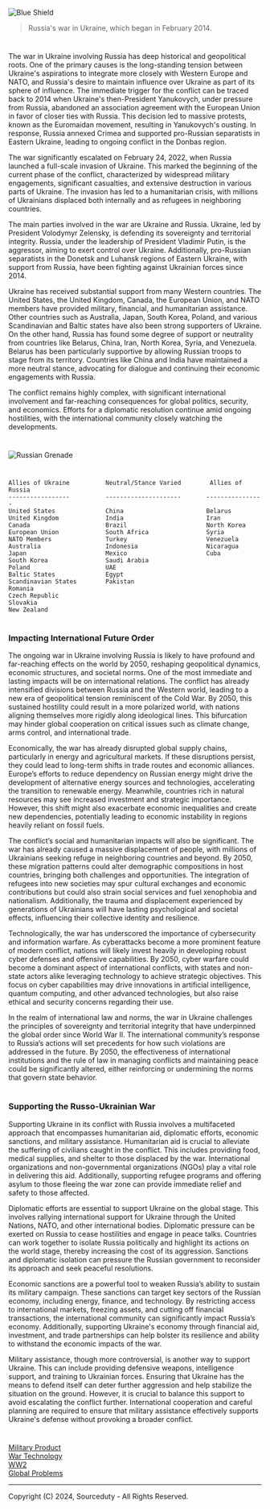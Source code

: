 ![Blue Shield](https://github.com/user-attachments/assets/e56e2a1a-3a61-481c-81ae-3a6ddf3b6cfe)

> Russia's war in Ukraine, which began in February 2014.

#

The war in Ukraine involving Russia has deep historical and geopolitical roots. One of the primary causes is the long-standing tension between Ukraine's aspirations to integrate more closely with Western Europe and NATO, and Russia's desire to maintain influence over Ukraine as part of its sphere of influence. The immediate trigger for the conflict can be traced back to 2014 when Ukraine's then-President Yanukovych, under pressure from Russia, abandoned an association agreement with the European Union in favor of closer ties with Russia. This decision led to massive protests, known as the Euromaidan movement, resulting in Yanukovych's ousting. In response, Russia annexed Crimea and supported pro-Russian separatists in Eastern Ukraine, leading to ongoing conflict in the Donbas region.

The war significantly escalated on February 24, 2022, when Russia launched a full-scale invasion of Ukraine. This marked the beginning of the current phase of the conflict, characterized by widespread military engagements, significant casualties, and extensive destruction in various parts of Ukraine. The invasion has led to a humanitarian crisis, with millions of Ukrainians displaced both internally and as refugees in neighboring countries.

The main parties involved in the war are Ukraine and Russia. Ukraine, led by President Volodymyr Zelensky, is defending its sovereignty and territorial integrity. Russia, under the leadership of President Vladimir Putin, is the aggressor, aiming to exert control over Ukraine. Additionally, pro-Russian separatists in the Donetsk and Luhansk regions of Eastern Ukraine, with support from Russia, have been fighting against Ukrainian forces since 2014.

Ukraine has received substantial support from many Western countries. The United States, the United Kingdom, Canada, the European Union, and NATO members have provided military, financial, and humanitarian assistance. Other countries such as Australia, Japan, South Korea, Poland, and various Scandinavian and Baltic states have also been strong supporters of Ukraine. On the other hand, Russia has found some degree of support or neutrality from countries like Belarus, China, Iran, North Korea, Syria, and Venezuela. Belarus has been particularly supportive by allowing Russian troops to stage from its territory. Countries like China and India have maintained a more neutral stance, advocating for dialogue and continuing their economic engagements with Russia.

The conflict remains highly complex, with significant international involvement and far-reaching consequences for global politics, security, and economics. Efforts for a diplomatic resolution continue amid ongoing hostilities, with the international community closely watching the developments.

#

![Russian Grenade](https://github.com/sourceduty/Russo-Ukrainian_War/assets/123030236/75d976e5-5d08-4414-9652-6dc4f171c52b)

#

```
Allies of Ukraine          Neutral/Stance Varied        Allies of Russia
-----------------          ---------------------       ----------------
United States              China                       Belarus
United Kingdom             India                       Iran
Canada                     Brazil                      North Korea
European Union             South Africa                Syria
NATO Members               Turkey                      Venezuela
Australia                  Indonesia                   Nicaragua
Japan                      Mexico                      Cuba
South Korea                Saudi Arabia                
Poland                     UAE                         
Baltic States              Egypt                       
Scandinavian States        Pakistan                    
Romania                                                 
Czech Republic                                          
Slovakia                                                
New Zealand                                              

```

#
### Impacting International Future Order

The ongoing war in Ukraine involving Russia is likely to have profound and far-reaching effects on the world by 2050, reshaping geopolitical dynamics, economic structures, and societal norms. One of the most immediate and lasting impacts will be on international relations. The conflict has already intensified divisions between Russia and the Western world, leading to a new era of geopolitical tension reminiscent of the Cold War. By 2050, this sustained hostility could result in a more polarized world, with nations aligning themselves more rigidly along ideological lines. This bifurcation may hinder global cooperation on critical issues such as climate change, arms control, and international trade.

Economically, the war has already disrupted global supply chains, particularly in energy and agricultural markets. If these disruptions persist, they could lead to long-term shifts in trade routes and economic alliances. Europe’s efforts to reduce dependency on Russian energy might drive the development of alternative energy sources and technologies, accelerating the transition to renewable energy. Meanwhile, countries rich in natural resources may see increased investment and strategic importance. However, this shift might also exacerbate economic inequalities and create new dependencies, potentially leading to economic instability in regions heavily reliant on fossil fuels.

The conflict’s social and humanitarian impacts will also be significant. The war has already caused a massive displacement of people, with millions of Ukrainians seeking refuge in neighboring countries and beyond. By 2050, these migration patterns could alter demographic compositions in host countries, bringing both challenges and opportunities. The integration of refugees into new societies may spur cultural exchanges and economic contributions but could also strain social services and fuel xenophobia and nationalism. Additionally, the trauma and displacement experienced by generations of Ukrainians will have lasting psychological and societal effects, influencing their collective identity and resilience.

Technologically, the war has underscored the importance of cybersecurity and information warfare. As cyberattacks become a more prominent feature of modern conflict, nations will likely invest heavily in developing robust cyber defenses and offensive capabilities. By 2050, cyber warfare could become a dominant aspect of international conflicts, with states and non-state actors alike leveraging technology to achieve strategic objectives. This focus on cyber capabilities may drive innovations in artificial intelligence, quantum computing, and other advanced technologies, but also raise ethical and security concerns regarding their use.

In the realm of international law and norms, the war in Ukraine challenges the principles of sovereignty and territorial integrity that have underpinned the global order since World War II. The international community’s response to Russia’s actions will set precedents for how such violations are addressed in the future. By 2050, the effectiveness of international institutions and the rule of law in managing conflicts and maintaining peace could be significantly altered, either reinforcing or undermining the norms that govern state behavior.

#
### Supporting the Russo-Ukrainian War

Supporting Ukraine in its conflict with Russia involves a multifaceted approach that encompasses humanitarian aid, diplomatic efforts, economic sanctions, and military assistance. Humanitarian aid is crucial to alleviate the suffering of civilians caught in the conflict. This includes providing food, medical supplies, and shelter to those displaced by the war. International organizations and non-governmental organizations (NGOs) play a vital role in delivering this aid. Additionally, supporting refugee programs and offering asylum to those fleeing the war zone can provide immediate relief and safety to those affected.

Diplomatic efforts are essential to support Ukraine on the global stage. This involves rallying international support for Ukraine through the United Nations, NATO, and other international bodies. Diplomatic pressure can be exerted on Russia to cease hostilities and engage in peace talks. Countries can work together to isolate Russia politically and highlight its actions on the world stage, thereby increasing the cost of its aggression. Sanctions and diplomatic isolation can pressure the Russian government to reconsider its approach and seek peaceful resolutions.

Economic sanctions are a powerful tool to weaken Russia’s ability to sustain its military campaign. These sanctions can target key sectors of the Russian economy, including energy, finance, and technology. By restricting access to international markets, freezing assets, and cutting off financial transactions, the international community can significantly impact Russia’s economy. Additionally, supporting Ukraine's economy through financial aid, investment, and trade partnerships can help bolster its resilience and ability to withstand the economic impacts of the war.

Military assistance, though more controversial, is another way to support Ukraine. This can include providing defensive weapons, intelligence support, and training to Ukrainian forces. Ensuring that Ukraine has the means to defend itself can deter further aggression and help stabilize the situation on the ground. However, it is crucial to balance this support to avoid escalating the conflict further. International cooperation and careful planning are required to ensure that military assistance effectively supports Ukraine's defense without provoking a broader conflict.

#

[Military Product](https://github.com/sourceduty/Military_Product)
<br>
[War Technology](https://github.com/sourceduty/War_Technology)
<br>
[WW2](https://github.com/sourceduty/WW2)
<br>
[Global Problems](https://github.com/sourceduty/Global_Problems)

***
Copyright (C) 2024, Sourceduty - All Rights Reserved.
